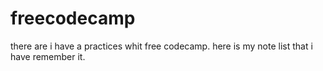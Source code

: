 # freecodecamp
there are i have a practices whit free codecamp. here is my note list that i have remember it.

